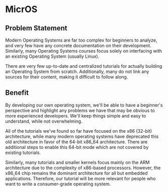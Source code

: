 # MicrOS
## Problem Statement
Modern Operating Systems are far too complex for beginners to analyze, and very few have any concrete documentation on their development. Similarly, many Operating Systems courses focus solely on interfacing with an existing Operating System (usually Linux).

There are very few up-to-date and centralized tutorials for actually building an Operating System from scratch. Additionally, many do not link any sources for their content, making it difficult to follow along. 

## Benefit
By developing our own operating system, we'll be able to have a beginner's perspective and highlight any problems we have that may be obvious to more experienced developers. We'll keep things simple and easy to understand, while not overwhelming.

All of the tutorials we've found so far have focused on the x86 (32-bit) architecture, while many modern operating systems have deprecated this old architecture in favor of the 64-bit x86_64 architecture. There are additional steps to enable this 64-bit mode which are not covered by existing tutorials.

Similarly, many tutorials and smaller kernels focus mainly on the ARM architecture due to the complexity of x86-based processors. However, the x86_64 chip remains the dominant architecture for all but embedded applications. Therefore, our tutorial will be more relevant for people who want to write a consumer-grade operating system.

